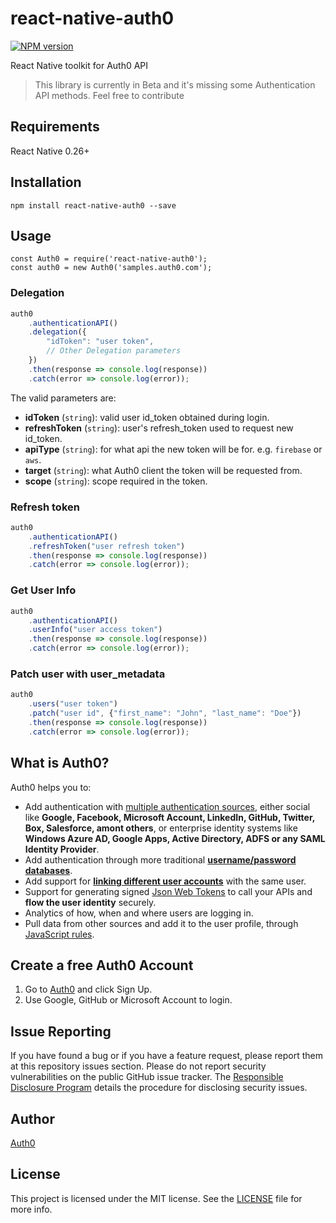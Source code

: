 # react-native-auth0

[![NPM version][npm-image]][npm-url]

React Native toolkit for Auth0 API

> This library is currently in Beta and it's missing some Authentication API methods. Feel free to contribute

## Requirements

React Native 0.26+

## Installation

```
npm install react-native-auth0 --save
```

## Usage

```
const Auth0 = require('react-native-auth0');
const auth0 = new Auth0('samples.auth0.com');
```

### Delegation
```js
auth0
    .authenticationAPI()
    .delegation({
        "idToken": "user token",
        // Other Delegation parameters
    })
    .then(response => console.log(response))
    .catch(error => console.log(error));
```

The valid parameters are:

* **idToken** (`string`): valid user id_token obtained during login.
* **refreshToken** (`string`): user's refresh_token used to request new id_token.
* **apiType** (`string`): for what api the new token will be for. e.g. `firebase` or `aws`.
* **target** (`string`): what Auth0 client the token will be requested from.
* **scope** (`string`): scope required in the token.

### Refresh token
```js
auth0
    .authenticationAPI()
    .refreshToken("user refresh token")
    .then(response => console.log(response))
    .catch(error => console.log(error));
```

### Get User Info
```js
auth0
    .authenticationAPI()
    .userInfo("user access token")
    .then(response => console.log(response))
    .catch(error => console.log(error));
```

### Patch user with user_metadata
```js
auth0
    .users("user token")
    .patch("user id", {"first_name": "John", "last_name": "Doe"})
    .then(response => console.log(response))
    .catch(error => console.log(error));
```

## What is Auth0?

Auth0 helps you to:

* Add authentication with [multiple authentication sources](https://docs.auth0.com/identityproviders), either social like **Google, Facebook, Microsoft Account, LinkedIn, GitHub, Twitter, Box, Salesforce, amont others**, or enterprise identity systems like **Windows Azure AD, Google Apps, Active Directory, ADFS or any SAML Identity Provider**.
* Add authentication through more traditional **[username/password databases](https://docs.auth0.com/mysql-connection-tutorial)**.
* Add support for **[linking different user accounts](https://docs.auth0.com/link-accounts)** with the same user.
* Support for generating signed [Json Web Tokens](https://docs.auth0.com/jwt) to call your APIs and **flow the user identity** securely.
* Analytics of how, when and where users are logging in.
* Pull data from other sources and add it to the user profile, through [JavaScript rules](https://docs.auth0.com/rules).

## Create a free Auth0 Account

1. Go to [Auth0](https://auth0.com) and click Sign Up.
2. Use Google, GitHub or Microsoft Account to login.

## Issue Reporting

If you have found a bug or if you have a feature request, please report them at this repository issues section. Please do not report security vulnerabilities on the public GitHub issue tracker. The [Responsible Disclosure Program](https://auth0.com/whitehat) details the procedure for disclosing security issues.

## Author

[Auth0](auth0.com)

## License

This project is licensed under the MIT license. See the [LICENSE](LICENSE.txt) file for more info.

<!-- Variables -->
[npm-image]: https://img.shields.io/npm/v/react-native-auth0.svg?style=flat
[npm-url]: https://npmjs.org/package/react-native-auth0
[travis-image]: http://img.shields.io/travis/auth0/react-native-auth0.svg?style=flat
[travis-url]: https://travis-ci.org/auth0/react-native-auth0

